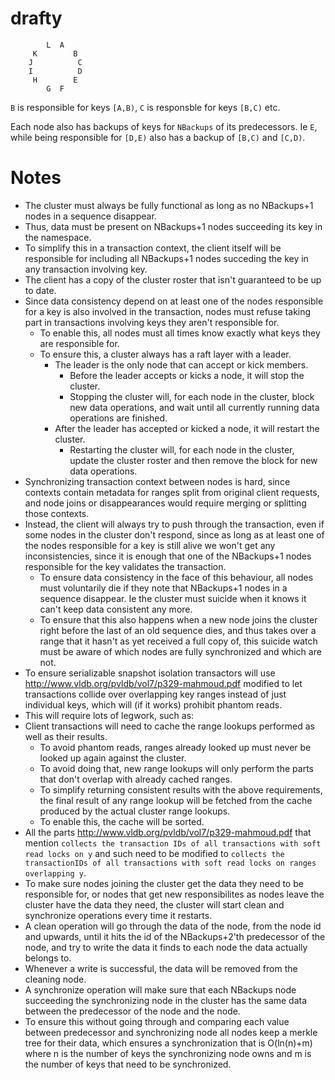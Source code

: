 drafty
======

```
        L  A    
     K        B 
    J          C
    I          D
     H        E 
        G  F     
```

`B` is responsible for keys `[A,B)`, `C` is responsble for keys `[B,C)` etc.

Each node also has backups of keys for `NBackups` of its predecessors. Ie `E`, while being responsible for `[D,E)` also has a backup of `[B,C)` and `[C,D)`.

Notes
======
* The cluster must always be fully functional as long as no NBackups+1 nodes in a sequence disappear.
 * Thus, data must be present on NBackups+1 nodes succeeding its key in the namespace.
 * To simplify this in a transaction context, the client itself will be responsible for including all NBackups+1 nodes succeding the key in any transaction involving key.
  * The client has a copy of the cluster roster that isn't guaranteed to be up to date.
  * Since data consistency depend on at least one of the nodes responsible for a key is also involved in the transaction, nodes must refuse taking part in transactions involving keys they aren't responsible for.
	 * To enable this, all nodes must all times know exactly what keys they are responsible for.
  	* To ensure this, a cluster always has a raft layer with a leader.
	   * The leader is the only node that can accept or kick members.
		 * Before the leader accepts or kicks a node, it will stop the cluster.
		  * Stopping the cluster will, for each node in the cluster, block new data operations, and wait until all currently running data operations are finished.
	   * After the leader has accepted or kicked a node, it will restart the cluster.
		  * Restarting the cluster will, for each node in the cluster, update the cluster roster and then remove the block for new data operations.
 * Synchronizing transaction context between nodes is hard, since contexts contain metadata for ranges split from original client requests, and node joins or disappearances would require merging or splitting those contexts.
  * Instead, the client will always try to push through the transaction, even if some nodes in the cluster don't respond, since as long as at least one of the nodes responsible for a key is still alive we won't get any inconsistencies, since it is enough that one of the NBackups+1 nodes responsible for the key validates the transaction.
	 * To ensure data consistency in the face of this behaviour, all nodes must voluntarily die if they note that NBackups+1 nodes in a sequence disappear. Ie the cluster must suicide when it knows it can't keep data consistent any more.
	 * To ensure that this also happens when a new node joins the cluster right before the last of an old sequence dies, and thus takes over a range that it hasn't as yet received a full copy of, this suicide watch must be aware of which nodes are fully synchronized and which are not.
* To ensure serializable snapshot isolation transactors will use http://www.vldb.org/pvldb/vol7/p329-mahmoud.pdf modified to let transactions collide over overlapping key ranges instead of just individual keys, which will (if it works) prohibit phantom reads.
 * This will require lots of legwork, such as:
  * Client transactions will need to cache the range lookups performed as well as their results.
	 * To avoid phantom reads, ranges already looked up must never be looked up again against the cluster.
	 * To avoid doing that, new range lookups will only perform the parts that don't overlap with already cached ranges.
	 * To simplify returning consistent results with the above requirements, the final result of any range lookup will be fetched from the cache produced by the actual cluster range lookups.
	 * To enable this, the cache will be sorted. 
  * All the parts http://www.vldb.org/pvldb/vol7/p329-mahmoud.pdf that mention `collects the transaction IDs of all transactions with soft read locks on y` and such need to be modified to `collects the transactionIDs of all transactions with soft read locks on ranges overlapping y`.
* To make sure nodes joining the cluster get the data they need to be responsible for, or nodes that get new responsibilites as nodes leave the cluster have the data they need, the cluster will start clean and synchronize operations every time it restarts.
 * A clean operation will go through the data of the node, from the node id and upwards, until it hits the id of the NBackups+2'th predecessor of the node, and try to write the data it finds to each node the data actually belongs to.
  * Whenever a write is successful, the data will be removed from the cleaning node.
 * A synchronize operation will make sure that each NBackups node succeeding the synchronizing node in the cluster has the same data between the predecessor of the node and the node.
  * To ensure this without going through and comparing each value between predecessor and synchronizing node all nodes keep a merkle tree for their data, which ensures a synchronization that is O(ln(n)+m) where n is the number of keys the synchronizing node owns and m is the number of keys that need to be synchronized.

